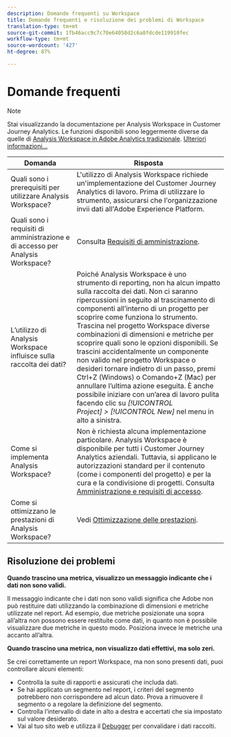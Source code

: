 ```yaml
---
description: Domande frequenti su Workspace
title: Domande frequenti e risoluzione dei problemi di Workspace
translation-type: tm+mt
source-git-commit: 1fb46acc9c7c70e64058d2c6a8fdcde119910fec
workflow-type: tm+mt
source-wordcount: '427'
ht-degree: 87%

---
```



# Domande frequenti

>[!NOTE]
>
>Stai visualizzando la documentazione per Analysis Workspace in Customer Journey Analytics. Le funzioni disponibili sono leggermente diverse da quelle di [Analysis Workspace in Adobe Analytics tradizionale](https://docs.adobe.com/content/help/it-IT/analytics/analyze/analysis-workspace/home.html). [Ulteriori informazioni...](/help/getting-started/cja-aa.md)

| Domanda | Risposta |
|--- |--- |
| Quali sono i prerequisiti per utilizzare Analysis Workspace? | L&#39;utilizzo di  Analysis Workspace richiede un&#39;implementazione del Customer Journey Analytics di lavoro. Prima di utilizzare lo strumento, assicurarsi che l&#39;organizzazione invii dati all&#39;Adobe Experience Platform. |
| Quali sono i requisiti di amministrazione e di accesso per Analysis Workspace? | Consulta  [Requisiti di amministrazione](/help/analysis-workspace/workspace-faq/frequently-asked-questions-analysis-workspace.md). |
| L’utilizzo di Analysis Workspace influisce sulla raccolta dei dati? | Poiché Analysis Workspace è uno strumento di reporting, non ha alcun impatto sulla raccolta dei dati. Non ci saranno ripercussioni in seguito al trascinamento di componenti all’interno di un progetto per scoprire come funziona lo strumento. Trascina nel progetto Workspace diverse combinazioni di dimensioni e metriche per scoprire quali sono le opzioni disponibili. Se trascini accidentalmente un componente non valido nel progetto Workspace o desideri tornare indietro di un passo, premi Ctrl+Z (Windows) o Comando+Z (Mac) per annullare l’ultima azione eseguita. È anche possibile iniziare con un’area di lavoro pulita facendo clic su *[!UICONTROL Project] > [!UICONTROL New]* nel menu in alto a sinistra. |
| Come si implementa Analysis Workspace? | Non è richiesta alcuna implementazione particolare.  Analysis Workspace è disponibile per tutti i Customer Journey Analytics aziendali. Tuttavia, si applicano le autorizzazioni standard per il contenuto (come i componenti del progetto) e per la cura e la condivisione di progetti. Consulta [Amministrazione e requisiti di accesso](/help/analysis-workspace/workspace-faq/frequently-asked-questions-analysis-workspace.md). |
| Come si ottimizzano le prestazioni di Analysis Workspace? | Vedi [Ottimizzazione delle prestazioni](/help/analysis-workspace/workspace-faq/optimizing-performance.md). |

## Risoluzione dei problemi

**Quando trascino una metrica, visualizzo un messaggio indicante che i dati non sono validi.**

Il messaggio indicante che i dati non sono validi significa che Adobe non può restituire dati utilizzando la combinazione di dimensioni e metriche utilizzate nel report. Ad esempio, due metriche posizionate una sopra all’altra non possono essere restituite come dati, in quanto non è possibile visualizzare due metriche in questo modo. Posiziona invece le metriche una accanto all’altra.

**Quando trascino una metrica, non visualizzo dati effettivi, ma solo zeri.**

Se crei correttamente un report Workspace, ma non sono presenti dati, puoi controllare alcuni elementi:

* Controlla la suite di rapporti e assicurati che includa dati.
* Se hai applicato un segmento nel report, i criteri del segmento potrebbero non corrispondere ad alcun dato. Prova a rimuovere il segmento o a regolare la definizione del segmento.
* Controlla l’intervallo di date in alto a destra e accertati che sia impostato sul valore desiderato.
* Vai al tuo sito web e utilizza il [Debugger](https://docs.adobe.com/content/help/it-IT/debugger/using/experience-cloud-debugger.html) per convalidare i dati raccolti.